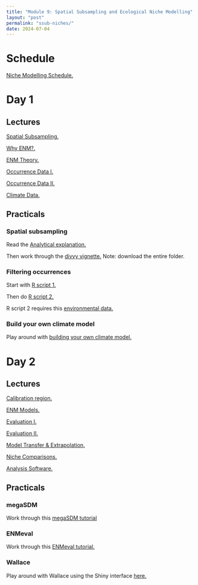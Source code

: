 ```yaml
---
title: "Module 9: Spatial Subsampling and Ecological Niche Modelling"
layout: "post" 
permalink: "ssub-niches/"
date: 2024-07-04
---
```


# Schedule
[Niche Modelling Schedule.](https://www.dropbox.com/scl/fi/n7nqahrrbucu8hamrnlua/Schedule_ENM_Workshop.pdf?rlkey=esjpm49sxvkv44g2087qvuqoz&dl=0)

# Day 1

## Lectures

[Spatial Subsampling.](https://www.dropbox.com/scl/fi/vgzqs7kvf61qjrwh4sqb2/0.-Spatially-standardized-subsampling.pdf?rlkey=7ecfdczfa5n7in0ct94slil14&dl=0)

[Why ENM?.](https://www.dropbox.com/scl/fi/d63nwkiov0qyyot2ru8u8/1.-Why-do-ENM.pdf?rlkey=v8rvip2hxwj82sfcz28fygrdd&dl=0)

[ENM Theory.](https://www.dropbox.com/scl/fi/zbwgnagzwjbyp0j9kejzr/2.-ENM-Theory.pdf?rlkey=nkewj6wm40oke0l92h8fl8n0s&dl=0)

[Occurrence Data I.](https://www.dropbox.com/scl/fi/86u3mcdffrnqdk22u6byy/3.-Occurrence-data-I.pdf?rlkey=d5t4jgpa05vv6mjdhnk9so6f4&dl=0)

[Occurrence Data II.](https://www.dropbox.com/scl/fi/feqvqfie5l6jz3xyrvxwm/4.-Occurrence-data-II.pdf?rlkey=zes4pthzzliuliyk37enk62w2&dl=0)

[Climate Data.](https://www.dropbox.com/scl/fi/1htj3sjaye34r84opufts/5.-Climate-Data.pdf?rlkey=6pkb7ilaaoamzqv2rc01d1cx6&dl=0)

## Practicals

### Spatial subsampling

Read the [Analytical explanation.](https://www.dropbox.com/scl/fi/hoa51qku6aa6zt0dhzbgb/subsampling-concept-walkthrough.html?rlkey=60m1gjxg8leui128fg1d92rg8&dl=0)

Then work through the [divvy vignette.](https://www.dropbox.com/scl/fo/mu7ouuaeibmxkl51haojh/AGvnqc1S6F_VH0CAhtWPvVg?rlkey=8tpi7xw6l7q3taqiaopfapbiy&dl=0) Note: download the entire folder.

### Filtering occurrences

Start with [R script 1.](https://www.dropbox.com/scl/fi/wfmvndjhicezj62j91g75/1.-FilterGeographically.R?rlkey=c5vzozc68jswtj42fxt0a0sod&dl=0)

Then do [R script 2.](https://www.dropbox.com/scl/fi/5y4dn0xpfwc8ltp98m4z8/2.-FilterEnvironmentally.R?rlkey=pss8sgqps816ufvrfkut7gon8&dl=0)

R script 2 requires this [environmental data.](https://www.dropbox.com/scl/fo/kqv6ljio5ctriolxrjths/ACx9iCAJJpYFwpnfcWvXLGw?rlkey=0mjex6u81wb9hor786fwoz4rn&dl=0) 

### Build your own climate model 

Play around with [building your own climate model.](http://www.buildyourownearth.com)

# Day 2

## Lectures

[Calibration region.](https://www.dropbox.com/scl/fi/bos3v2bgiogc7zh4f0e7w/6.-Calibration-region.pdf?rlkey=gcw9uxdom1w67ktr8ttuk29ta&dl=0)

[ENM Models.](https://www.dropbox.com/scl/fi/wffdu5jeugxkys1cfazhd/7.-ENM-models.pdf?rlkey=m0lxnhj8wl98xy4v04l2xeh6h&dl=0)

[Evaluation I.](https://www.dropbox.com/scl/fi/e2gclgwvp8brb5f1cxrrc/8.-Evaluation-I.pdf?rlkey=5hqaaaxytxc62zcscxn1anr2c&dl=0)

[Evaluation II.](https://www.dropbox.com/scl/fi/7kygthe9o284a7gx9lfbs/9.-Evaluation-II.pdf?rlkey=sqgn5pd6rwali0zjfk3i79jd0&dl=0)

[Model Transfer & Extrapolation.](https://www.dropbox.com/scl/fi/gdka87nmcrvlnqrtss3kg/10.-Model-transfer-extrapolation.pdf?rlkey=ehttm1628qynyz6z6chb0nqqs&dl=0)

[Niche Comparisons.](https://www.dropbox.com/scl/fi/yup80omm3jasluwstd0fs/11.-Niche-comparisons.pdf?rlkey=oi9rbu45r18n0v5tuakqucapx&dl=0) 

[Analysis Software.](https://www.dropbox.com/scl/fi/b9813wwy1euk387gj055d/12.-Analysis-Packages.pdf?rlkey=4xrmxr9jva4z3jpei0v37lii3&dl=0)

## Practicals

### megaSDM 

Work through this [megaSDM tutorial](https://www.dropbox.com/scl/fo/cchqbygna7nm6ud4ouqhj/ABzGTHjNmetvVP-CXEZFB34?rlkey=bg3houbxdjbp36svbl3i4r7it&dl=0)

### ENMeval 

Work through this [ENMeval tutorial.](https://www.dropbox.com/scl/fo/ipdq65xfxpfpohicgv4fg/AEXpgfliB6sMT2fLxImFWTs?rlkey=ii5mcuzv47fqu47x29ouapqlt&dl=0)

### Wallace

Play around with Wallace using the Shiny interface [here.](https://www.dropbox.com/scl/fi/rtvgwzb0g61cjvr25prkj/installing_wallace.R?rlkey=rzpnirwsx9bf0fgseowqeae84&dl=0)


